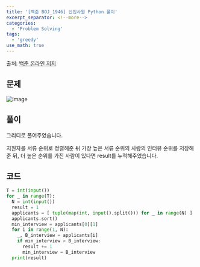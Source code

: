 ```yaml
---
title: '[백준 BOJ_1946] 신입사원 Python 풀이'
excerpt_separator: <!--more-->
categories:
  - 'Problem Solving'
tags:
  - 'greedy'
use_math: true
---
```


출처: [백준 온라인 저지](https://www.acmicpc.net/problem/1946)

## 문제

![image](https://user-images.githubusercontent.com/59808674/171845894-2fedd9c5-166c-4511-ad5a-e7f3fb04feba.png)

## 풀이

그리디로 풀어주었습니다.

지원자를 서류 순위로 정렬해준 뒤 가장 높은 서류 순위의 사람의 인터뷰 순위를 저장해준 뒤, 더 높은 순위를 가진 사람이 있다면 result를 누적해주었습니다.

## 코드

```python
T = int(input())
for _ in range(T):
  N = int(input())
  result = 1
  applicants = [ tuple(map(int, input().split())) for _ in range(N) ]
  applicants.sort()
  min_interview = applicants[0][1]
  for i in range(1, N):
    _, B_interview = applicants[i]
    if min_interview > B_interview:
      result += 1
      min_interview = B_interview
  print(result)
```
